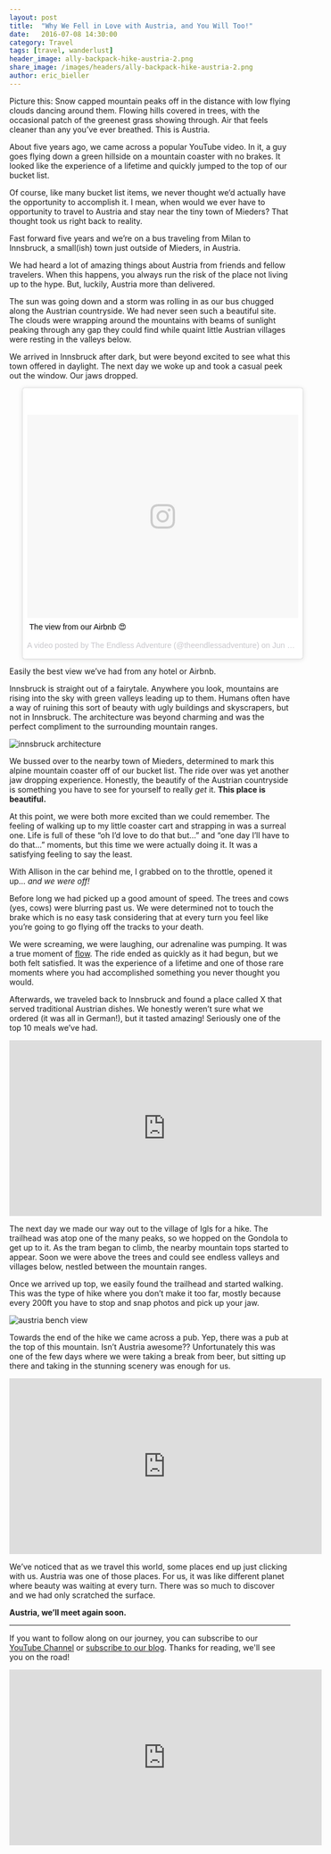 ```yaml
---
layout: post
title:  "Why We Fell in Love with Austria, and You Will Too!"
date:   2016-07-08 14:30:00
category: Travel
tags: [travel, wanderlust]
header_image: ally-backpack-hike-austria-2.png
share_image: /images/headers/ally-backpack-hike-austria-2.png
author: eric_bieller
---
```


Picture this: Snow capped mountain peaks off in the distance with low flying clouds dancing around them. Flowing hills covered in trees, with the occasional patch of the greenest grass showing through. Air that feels cleaner than any you’ve ever breathed. This is Austria.

About five years ago, we came across a popular YouTube video. In it, a guy goes flying down a green hillside on a mountain coaster with no brakes. It looked like the experience of a lifetime and quickly jumped to the top of our bucket list.

Of course, like many bucket list items, we never thought we’d actually have the opportunity to accomplish it. I mean, when would we ever have to opportunity to travel to Austria and stay near the tiny town of Mieders? That thought took us right back to reality.

Fast forward five years and we’re on a bus traveling from Milan to Innsbruck, a small(ish) town just outside of Mieders, in Austria.

We had heard a lot of amazing things about Austria from friends and fellow travelers. When this happens, you always run the risk of the place not living up to the hype. But, luckily, Austria more than delivered.

The sun was going down and a storm was rolling in as our bus chugged along the Austrian countryside. We had never seen such a beautiful site. The clouds were wrapping around the mountains with beams of sunlight peaking through any gap they could find while quaint little Austrian villages were resting in the valleys below.

We arrived in Innsbruck after dark, but were beyond excited to see what this town offered in daylight. The next day we woke up and took a casual peek out the window. Our jaws dropped.

<blockquote class="instagram-media" data-instgrm-captioned data-instgrm-version="7" style=" background:#FFF; border:0; border-radius:3px; box-shadow:0 0 1px 0 rgba(0,0,0,0.5),0 1px 10px 0 rgba(0,0,0,0.15); max-width:658px; padding:0; width:99.375%; width:-webkit-calc(100% - 2px); width:calc(100% - 2px);"><div style="padding:8px;"> <div style=" background:#F8F8F8; line-height:0; margin-top:40px; padding:37.5% 0; text-align:center; width:100%;"> <div style=" background:url(data:image/png;base64,iVBORw0KGgoAAAANSUhEUgAAACwAAAAsCAMAAAApWqozAAAABGdBTUEAALGPC/xhBQAAAAFzUkdCAK7OHOkAAAAMUExURczMzPf399fX1+bm5mzY9AMAAADiSURBVDjLvZXbEsMgCES5/P8/t9FuRVCRmU73JWlzosgSIIZURCjo/ad+EQJJB4Hv8BFt+IDpQoCx1wjOSBFhh2XssxEIYn3ulI/6MNReE07UIWJEv8UEOWDS88LY97kqyTliJKKtuYBbruAyVh5wOHiXmpi5we58Ek028czwyuQdLKPG1Bkb4NnM+VeAnfHqn1k4+GPT6uGQcvu2h2OVuIf/gWUFyy8OWEpdyZSa3aVCqpVoVvzZZ2VTnn2wU8qzVjDDetO90GSy9mVLqtgYSy231MxrY6I2gGqjrTY0L8fxCxfCBbhWrsYYAAAAAElFTkSuQmCC); display:block; height:44px; margin:0 auto -44px; position:relative; top:-22px; width:44px;"></div></div> <p style=" margin:8px 0 0 0; padding:0 4px;"> <a href="https://www.instagram.com/p/BHKkfmJhkpc/" style=" color:#000; font-family:Arial,sans-serif; font-size:14px; font-style:normal; font-weight:normal; line-height:17px; text-decoration:none; word-wrap:break-word;" target="_blank">The view from our Airbnb 😍</a></p> <p style=" color:#c9c8cd; font-family:Arial,sans-serif; font-size:14px; line-height:17px; margin-bottom:0; margin-top:8px; overflow:hidden; padding:8px 0 7px; text-align:center; text-overflow:ellipsis; white-space:nowrap;">A video posted by The Endless Adventure (@theendlessadventure) on <time style=" font-family:Arial,sans-serif; font-size:14px; line-height:17px;" datetime="2016-06-27T16:47:18+00:00">Jun 27, 2016 at 9:47am PDT</time></p></div></blockquote> <script async defer src="//platform.instagram.com/en_US/embeds.js"></script>

Easily the best view we’ve had from any hotel or Airbnb.

Innsbruck is straight out of a fairytale. Anywhere you look, mountains are rising into the sky with green valleys leading up to them. Humans often have a way of ruining this sort of beauty with ugly buildings and skyscrapers, but not in Innsbruck. The architecture was beyond charming and was the perfect compliment to the surrounding mountain ranges.

![innsbruck architecture](/images/uploads/austria/innsbruck-buildings.jpg)

We bussed over to the nearby town of Mieders, determined to mark this alpine mountain coaster off of our bucket list. The ride over was yet another jaw dropping experience. Honestly, the beautify of the Austrian countryside is something you have to see for yourself to really *get* it. **This place is beautiful.**

At this point, we were both more excited than we could remember. The feeling of walking up to my little coaster cart and strapping in was a surreal one. Life is full of these “oh I’d love to do that but…” and “one day I’ll have to do that...” moments, but this time we were actually doing it. It was a satisfying feeling to say the least.

With Allison in the car behind me, I grabbed on to the throttle, opened it up… *and we were off!*

Before long we had picked up a good amount of speed. The trees and cows (yes, cows) were blurring past us. We were determined not to touch the brake which is no easy task considering that at every turn you feel like you’re going to go flying off the tracks to your death.

We were screaming, we were laughing, our adrenaline was pumping. It was a true moment of [flow](https://en.wikipedia.org/wiki/Flow_(psychology)). The ride ended as quickly as it had begun, but we both felt satisfied. It was the experience of a lifetime and one of those rare moments where you had accomplished something you never thought you would.

Afterwards, we traveled back to Innsbruck and found a place called X that served traditional Austrian dishes. We honestly weren’t sure what we ordered (it was all in German!), but it tasted amazing! Seriously one of the top 10 meals we’ve had.

<iframe width="560" height="315" src="https://www.youtube.com/embed/wpVuiDMbi3I" frameborder="0" allowfullscreen></iframe>

The next day we made our way out to the village of Igls for a hike. The trailhead was atop one of the many peaks, so we hopped on the Gondola to get up to it. As the tram began to climb, the nearby mountain tops started to appear. Soon we were above the trees and could see endless valleys and villages below, nestled between the mountain ranges.

Once we arrived up top, we easily found the trailhead and started walking. This was the type of hike where you don’t make it too far, mostly because every 200ft you have to stop and snap photos and pick up your jaw.

![austria bench view](/images/uploads/austria/bench-austria.jpg)

Towards the end of the hike we came across a pub. Yep, there was a pub at the top of this mountain. Isn’t Austria awesome?? Unfortunately this was one of the few days where we were taking a break from beer, but sitting up there and taking in the stunning scenery was enough for us.

<iframe width="560" height="315" src="https://www.youtube.com/embed/fnsLqVZdvh8" frameborder="0" allowfullscreen></iframe>

We’ve noticed that as we travel this world, some places end up just clicking with us. Austria was one of those places. For us, it was like different planet where beauty was waiting at every turn. There was so much to discover and we had only scratched the surface.

**Austria, we’ll meet again soon.**

---

If you want to follow along on our journey, you can subscribe to our [YouTube Channel](https://www.youtube.com/c/TheEndlessAdventure?sub_confirmation=1) or [subscribe to our blog](http://conversational.us6.list-manage.com/subscribe?u=f210e827b5997f97a4c359077&id=cbb27cac9e). Thanks for reading, we'll see you on the road!

<iframe width="560" height="315" src="https://www.youtube.com/embed/Qm7a1IA7oQ8" frameborder="0" allowfullscreen></iframe>